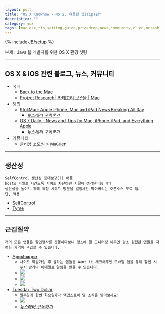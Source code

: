 ```yaml
---
layout: post
title: "OS X Knowhow - No 2. 유용한 팁(Tip)편"
description: ""
category: osx
tags: [mac,osx,tip,setting,guide,pricedrop,news,community,clien,ncrash]
---
```

{% include JB/setup %}

부제 : Java 웹 개발자를 위한 OS X 환경 셋팅

---

## OS X & iOS 관련 블로그, 뉴스, 커뮤니티

* 국내
  * [Back to the Mac](http://macnews.tistory.com)
  * [Project Research | 카테고리 보관물 | Mac](http://projectresearch.co.kr/category/mac/)
* 해외
  * [9to5Mac: Apple iPhone, Mac and iPad News Breaking All Day](http://9to5mac.com/)
    * *[뉴스레터 구독하기](http://feedburner.google.com/fb/a/mailverify?uri=9To5Mac-MacAllDay)*
  * [OS X Daily - News and Tips for Mac, iPhone, iPad, and Everything Apple](http://osxdaily.com)
    * *[뉴스레터 구독하기](http://feedburner.google.com/fb/a/mailverify?uri=osxdaily&loc=en_US)*
* 커뮤니티
  * [클리앙 소모임 > MaClien](http://www.clien.net/cs2/bbs/board.php?bo_table=cm_mac)

---

## 생산성

    SelfControl 생산성 증대보장(?) 어플
    hosts 파일로 시간도둑 사이트 차단하던 시절이 생각난다능 ㅎㅎ
    생산성을 높이기 위해 특정 사이트 방문을 일정시간 막아버리는 오픈소스 무료 앱.
    단, 맥용
* [SelfControl](http://selfcontrolapp.com)
* [Tyme](https://macappsto.re/kr/e3g-N.m)

---

## 근검절약

`거의 모든 앱들은 할인행사를 진행하다보니 평소에 잘 모니터링 해두면 평소 원했던 앱들을 저렴한 가격에 구입할 수 있습니다.`

* [Appshopper](http://appshopper.com)
  * `사이트 회원가입 후 원하는 앱들을 Want it 체크해두면 모바일 앱을 통해 할인 시 푸시 받거나 이메일로 알림을 받을 수 있습니다.`
  * [![](https://farm8.staticflickr.com/7442/13094786164_c9a1c35e87_z.jpg)](https://www.flickr.com/photos/dkkang1018/13094786164/)
  * [![](http://farm4.staticflickr.com/3789/13094559955_55da47f7db.jpg)](http://www.flickr.com/photos/dkkang1018/13094559955/)
  * [![](http://farm8.staticflickr.com/7413/13094598805_081f7c8d3b_z.jpg)](http://www.flickr.com/photos/dkkang1018/13094598805/)
* [Tuesday Two Dollar](http://twodollartues.com)
  * `일주일에 한번 화요일마다 맥앱스토어 딜 소식을 받아보세요!`
  * [![](https://farm8.staticflickr.com/7318/13094333215_7c61cc2460_z.jpg)](https://www.flickr.com/photos/dkkang1018/13094333215/)
  * *[뉴스레터 구독하기](http://eepurl.com/l41G1)*
